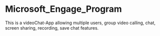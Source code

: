 # Microsoft_Engage_Program

This is a videoChat-App allowing multiple users, group video calling, chat, screen sharing, recording, save chat features.
